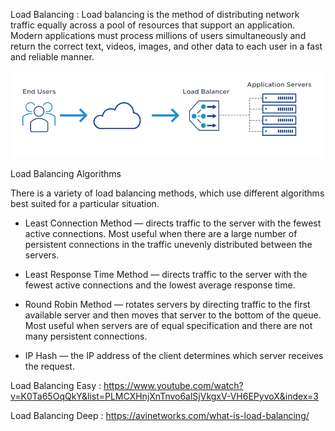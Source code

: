 Load Balancing : 
Load balancing is the method of distributing network traffic equally across a pool of resources that support an application. 
Modern applications must process millions of users simultaneously and return the correct text, videos, images, and other data to each user in a fast and reliable manner.

![LoadBalancer](/Images/LoadBalancer.png)


Load Balancing Algorithms

There is a variety of load balancing methods, which use different algorithms best suited for a particular situation.

- Least Connection Method — directs traffic to the server with the fewest active connections. Most useful when there are a large number of persistent connections in the traffic unevenly distributed between the servers.

- Least Response Time Method — directs traffic to the server with the fewest active connections and the lowest average response time.

- Round Robin Method — rotates servers by directing traffic to the first available server and then moves that server to the bottom of the queue. Most useful when servers are of equal specification and there are not many persistent connections.

- IP Hash — the IP address of the client determines which server receives the request.



Load Balancing Easy : https://www.youtube.com/watch?v=K0Ta65OqQkY&list=PLMCXHnjXnTnvo6alSjVkgxV-VH6EPyvoX&index=3

Load Balancing Deep : https://avinetworks.com/what-is-load-balancing/